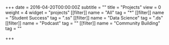 +++
date = 2016-04-20T00:00:00Z
subtitle = ""
title = "Projects"
view = 0
weight = 4
widget = "projects"
[[filter]]
name = "All"
tag = "*"
[[filter]]
name = "Student Success"
tag = ".ss"
[[filter]]
name = "Data Science"
tag = ".ds"
[[filter]]
name = "Podcast"
tag = ""
[[filter]]
name = "Community Building"
tag = ""

+++
